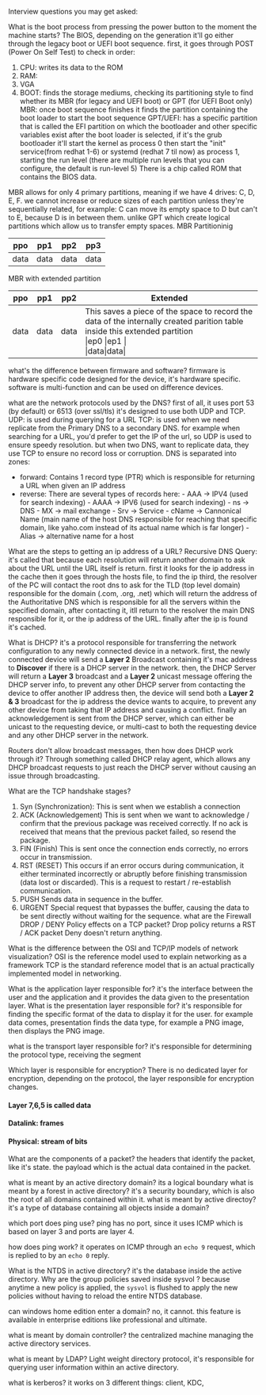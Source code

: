 Interview questions you may get asked:

What is the boot process from pressing the power button to the moment the machine starts?
The BIOS, depending on the generation it'll go either through the legacy boot or UEFI boot sequence.
first, it goes through POST (Power On Self Test) to check in order:
1) CPU: writes its data to the ROM
2) RAM: 
3) VGA
4) BOOT: finds the storage mediums, checking its partitioning style to find whether its MBR (for legacy and UEFI boot) or GPT (for UEFI Boot only)
MBR: once boot sequence finishes it finds the partition containing the boot loader to start the boot sequence
GPT/UEFI: has a specific partition that is called the EFI partition on which the bootloader and other specific variables exist
after the boot loader is selected, if it's the grub bootloader it'll start the kernel as process 0 then start the "init" service(from redhat 1-6) or systemd (redhat 7 til now) as process 1, starting the run level (there are multiple run levels that you can configure, the default is run-level 5)
There is a chip called ROM that contains the BIOS data.

MBR allows for only 4 primary partitions, meaning if we have 4 drives: C, D, E, F.
we cannot increase or reduce sizes of each partition unless they're sequentially related, for example: C can move its empty space to D but can't to E, because D is in between them.
unlike GPT which create logical partitions which allow us to transfer empty spaces.
MBR Partitioninig

| ppo  | pp1 | pp2 | pp3 |
| ---- | --- | --- | --- |
| data | data    | data    | data    |
MBR with extended partition

| ppo  | pp1  | pp2  | Extended                                                                                                                                |
| ---- | ---- | ---- | --------------------------------------------------------------------------------------------------------------------------------------- |
| data | data | data | This saves a piece of the space to record the data of the internally created parition table inside this extended partition<br>\|ep0 \|ep1  \|<br>\|data\|data\| | 
what's the difference between firmware and software?
firmware is hardware specific code designed for the device, it's hardware specific.
software is multi-function and can be used on difference devices.

what are the network protocols used by the DNS?
first of all, it uses port 53 (by default) or 6513 (over ssl/tls)
it's designed to use both UDP and TCP.
UDP: is used during querying for a URL
TCP: is used when we need replicate from the Primary DNS to a secondary DNS.
for example when searching for a URL, you'd prefer to get the IP of the url, so UDP is used to ensure speedy resolution.
but when two DNS, want to replicate data, they use TCP to ensure no record loss or corruption.
DNS is separated into zones:
- forward:
	Contains 1 record type (PTR) which is responsible for returning a URL when given an IP address
- reverse:
	There are several types of records here:
		- AAA -> IPV4  (used for search indexing)
		- AAAA -> IPV6 (used for search indexing)
		- ns -> DNS
		- MX -> mail exchange
		- Srv -> Service
		- cName -> Cannonical Name (main name of the host DNS responsible for reaching that specific domain, like yaho.com instead of its actual name which is far longer)
		- Alias -> alternative name for a host

What are the steps to getting an ip address of a URL?
Recursive DNS Query: it's called that because each resolution will return another domain to ask about the URL until the URL itself is return.
first it looks for the ip address in the cache 
then it goes through the hosts file, to find the ip
third, the resolver of the PC will contact the root dns to ask for the TLD (top level domain) responsible for the domain (.com, .org, .net) which will return the address of the Authoritative DNS which is responsible for all the servers within the specified domain, after contacting it, itll return to the resolver the main DNS responsible for it, or the ip address of the URL.
finally after the ip is found it's cached.

What is DHCP?
it's a protocol responsible for transferring the network configuration to any newly connected device in a network.
first, the newly connected device will send a **Layer 2** Broadcast containing it's mac address to **Discover** if there is a DHCP server in the network.
then, the DHCP Server will return a **Layer 3** broadcast and a **Layer 2** unicast message offering the DHCP server info, to prevent any other DHCP server from contacting the device to offer another IP address
then, the device will send both a **Layer 2 & 3** broadcast for the ip address the device wants to acquire, to prevent any other device from taking that IP address and causing a conflict.
finally an acknowledgement is sent from the DHCP server, which can either be unicast to the requesting device, or multi-cast to both the requesting device and any other DHCP server in the network.

Routers don't allow broadcast messages, then how does DHCP work through it?
Through something called DHCP relay agent, which allows any DHCP broadcast requests to just reach the DHCP server without causing an issue through broadcasting.

What are the TCP handshake stages?
1) Syn (Synchronization):
	This is sent when we establish a connection
2) ACK (Acknowledgement)
	This is sent when we want to acknowledge / confirm that the previous package was received correctly.
	If no ack is received that means that the previous packet failed, so resend the package.
3) FIN (Finish)
	This is sent once the connection ends correctly, no errors occur in transmission.
4) RST (RESET)
	This occurs if an error occurs during communication, it either terminated incorrectly or abruptly before finishing transmission (data lost or discarded).
	This is a request to restart / re-establish communication.
5) PUSH 
	Sends data in sequence in the buffer.
6) URGENT
	Special request that bypasses the buffer, causing the data to be sent directly without waiting for the sequence.
what are the Firewall DROP / DENY Policy effects on a TCP packet?
Drop policy returns a RST / ACK packet
Deny doesn't return anything.

What is the difference between the OSI and TCP/IP models of network visualization?
OSI is the reference model used to explain networking as a framework
TCP is the standard reference model that is an actual practically implemented model in networking.

What is the application layer responsible for?
it's the interface between the user and the application and it provides the data given to the presentation layer.
What is the presentation layer responsible for?
it's responsible for finding the specific format of the data to display it for the user. 
for example data comes, presentation finds the data type, for example a PNG image, then displays the PNG image.

what is the transport layer responsible for?
it's responsible for determining the protocol type, receiving the segment 

Which layer is responsible for encryption?
There is no dedicated layer for encryption, depending on the protocol, the layer responsible for encryption changes.
#### Layer 7,6,5 is called data
#### Datalink: frames
#### Physical: stream of bits
What are the components of a packet?
the headers that identify the packet, like it's state.
the payload which is the actual data contained in the packet.

what is meant by an active directory domain?
its a logical boundary 
what is meant by a forest in active directory?
it's a security boundary, which is also the root of all domains contained within it.
what is meant by active directoy?
it's a type of database containing all objects inside a domain?

which port does ping use?
ping has no port, since it uses ICMP which is based on layer 3 and ports are layer 4.

how does ping work?
it operates on ICMP through an `echo 9` request, which is replied to by an `echo 0` reply.

What is the NTDS in active directory?
it's the database inside the active directory.
Why are the group policies saved inside sysvol ?
because anytime a new policy is applied, the `sysvol` is flushed to apply the new policies without having to reload the entire NTDS database.

can windows home edition enter a domain?
no, it cannot. 
this feature is available in enterprise editions like professional and ultimate.

what is meant by domain controller?
the centralized machine managing the active directory services.

what is meant by LDAP?
Light weight directory protocol, it's responsible for querying user information within an active directory.

what is kerberos?
it works on 3 different things: client, KDC, 